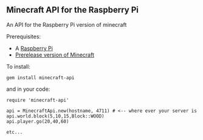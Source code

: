 Minecraft API for the Raspberry Pi
----------------------------------

An API for the Raspberry Pi version of minecraft

Prerequisites:

  * A [Raspberry Pi](http://www.raspberrypi.org)
  * [Prerelease version of Minecraft](https://dl.dropbox.com/s/hqk8wsdzlyyujli/minecraft-pi-0.1.tar.gz)

To install:

    gem install minecraft-api

and in your code:

    require 'minecraft-api'

    api = MinecraftApi.new(hostname, 4711) # <-- where ever your server is
    api.world.block(5,10,15,Block::WOOD)
    api.player.go(20,40,60)

    etc...


